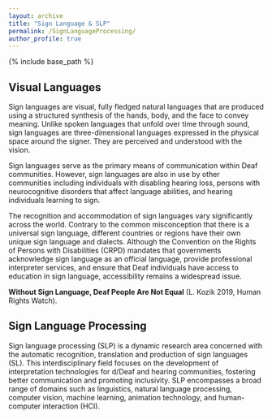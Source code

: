 ```yaml
---
layout: archive
title: "Sign Language & SLP"
permalink: /SignLanguageProcessing/
author_profile: true
---
```


{% include base_path %}

## Visual Languages

Sign languages are visual, fully fledged natural languages that are produced using a structured synthesis of the hands, body, and the face to convey meaning. Unlike spoken languages that unfold over time through sound, sign languages are three-dimensional languages expressed in the physical space around the signer. They are perceived and understood with the vision.

Sign languages serve as the primary means of communication within Deaf communities. However, sign languages are also in use by other communities including individuals with disabling hearing loss, persons with neurocognitive disorders that affect language abilities, and hearing individuals learning to sign.

The recognition and accommodation of sign languages vary significantly across the world. Contrary to the common misconception that there is a universal sign language, different countries or regions have their own unique sign language and dialects.  Although the Convention on the Rights of Persons with Disabilities (CRPD) mandates that governments acknowledge sign language as an official language, provide professional interpreter services, and ensure that Deaf individuals have access to education in sign language, accessibility remains a widespread issue. 

__Without Sign Language, Deaf People Are Not Equal__ (L. Kozik 2019, Human Rights Watch).


## Sign Language Processing
Sign language processing (SLP) is a dynamic research area concerned with the automatic recognition, translation and production of sign languages (SL). This interdisciplinary field focuses on the development of interpretation technologies for d/Deaf and hearing communities, fostering better communication and promoting inclusivity. SLP encompasses a broad range of domains such as linguistics, natural language processing, computer vision, machine learning, animation technology, and human-computer interaction (HCI).

